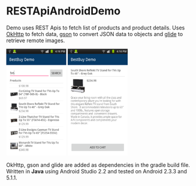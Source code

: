 RESTApiAndroidDemo
====================

Demo uses REST Apis to fetch list of products and product details. Uses <a href="http://square.github.io/okhttp/">OkHttp</a>
 to fetch data, <a href="https://github.com/google/gson">gson</a> to convert JSON data to objects
and <a href="https://github.com/bumptech/glide">glide</a> to retrieve remote images.

<img src="screenshots/device-2015-11-12-161617.png" width="160" height="284" title="Screen Shot">  <img src="screenshots/device-2015-11-12-161645.png" width="160" height="284" title="Screen Shot">

OkHttp, gson and glide are added as dependencies in the gradle build file.   
Written in <b>Java</b> using Android Studio 2.2 and tested on Android 2.3.3 and 5.1.1.
